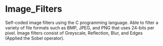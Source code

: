 # Image_Filters
Self-coded image filters using the C programming language. Able to filter a variety of file formats such as BMP, JPEG, and PNG that uses 24-bits per pixel. Image filters consist of Greyscale, Reflection, Blur, and Edges (Applied the Sobel operator).
